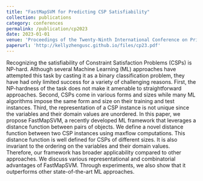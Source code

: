 ```yaml
---
title: "FastMapSVM for Predicting CSP Satisfiability"
collection: publications
category: conferences
permalink: /publication/cp2023
date: 2023-01-01
venue: 'Proceedings of the Twenty-Ninth International Conference on Principles and Practice of Constraint Programming (CP-2023)'
paperurl: 'http://kellyzhengusc.github.io/files/cp23.pdf'
---
```



Recognizing the satisfiability of Constraint Satisfaction Problems (CSPs) is NP-hard. Although several Machine Learning (ML) approaches have attempted this task by casting it as a binary classification problem, they have had only limited success for a variety of challenging reasons. First, the NP-hardness of the task does not make it amenable to straightforward approaches. Second, CSPs come in various forms and sizes while many ML algorithms impose the same form and size on their training and test instances. Third, the representation of a CSP instance is not unique since the variables and their domain values are unordered. In this paper, we propose FastMapSVM, a recently developed ML framework that leverages a distance function between pairs of objects. We define a novel distance function between two CSP instances using maxflow computations. This distance function is well defined for CSPs of different sizes. It is also invariant to the ordering on the variables and their domain values. Therefore, our framework has broader applicability compared to other approaches. We discuss various representational and combinatorial advantages of FastMapSVM. Through experiments, we also show that it outperforms other state-of-the-art ML approaches.

